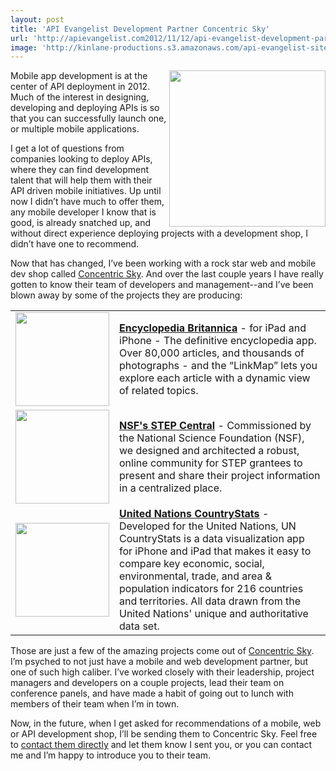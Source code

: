 ```yaml
---
layout: post
title: 'API Evangelist Development Partner Concentric Sky'
url: 'http://apievangelist.com2012/11/12/api-evangelist-development-partner,-concentric-sky/'
image: 'http://kinlane-productions.s3.amazonaws.com/api-evangelist-site/blog/Concentric-Sky-Black-White.png'
---
```



<p>
     <a title="Concentric Sky" href="http://concentricsky.com/"><img src="https://s3.amazonaws.com/kinlane-productions/concentric-sky/Concentric-Sky-Black-White.png"  width="250" align="right" /></a>
</p>
<p>
     Mobile app development is at the center of API deployment in 2012. Much of the interest in designing, developing and deploying APIs is so that you can successfully launch one, or multiple mobile applications.
</p>
<p>
     I get a lot of questions from companies looking to deploy APIs, where they can find development talent that will help them with their API driven mobile initiatives. Up until now I didn’t have much to offer them, any mobile developer I know that is good, is already snatched up, and without direct experience deploying projects with a development shop, I didn’t have one to recommend.
</p>
<p>
     Now that has changed, I’ve been working with a rock star web and mobile dev shop called <a href="http://concentricsky.com/">Concentric Sky</a>. And over the last couple years I have really gotten to know their team of developers and management--and I’ve been blown away by some of the projects they are producing:
</p>
<table cellpadding="5" width="90%" align="center">
     <tbody>
          <tr>
               <td width="150" align="center">
                    <a href="http://concentricsky.com/work/encyclopaedia-britannica-app"><img src="https://s3.amazonaws.com/kinlane-productions/concentric-sky/Concentric-Sky-Encyclopaedia-Britannica-App.png"  width="150" /></a>
               </td>
               <td>
                    <strong><a href="http://concentricsky.com/work/encyclopaedia-britannica-app">Encyclopedia Britannica</a></strong> - for iPad and iPhone - The definitive encyclopedia app. Over 80,000 articles, and thousands of photographs - and the “LinkMap” lets you explore each article with a dynamic view of related topics.
               </td>
          </tr>
          <tr>
               <td width="150" align="center">
                    <a href="http://concentricsky.com/work/national-science-foundation-stepcentral"><img src="https://s3.amazonaws.com/kinlane-productions/concentric-sky/Concentric-Sky-NSF-STEP-Central.png"  width="150" /></a>
               </td>
               <td>
                    <strong><a href="http://concentricsky.com/work/national-science-foundation-stepcentral">NSF's STEP Central</a></strong> - Commissioned by the National Science Foundation (NSF), we designed and architected a robust, online community for STEP grantees to present and share their project information in a centralized place.
               </td>
          </tr>
          <tr>
               <td width="150" align="center">
                    <a href="http://concentricsky.com/work/united-nations-countrystats"><img src="https://s3.amazonaws.com/kinlane-productions/concentric-sky/Concentric-Sky-United-Nations-Country-Stats.png"  width="150" /></a>
               </td>
               <td>
                    <strong><a href="http://concentricsky.com/work/united-nations-countrystats">United Nations CountryStats</a></strong> - Developed for the United Nations, UN CountryStats is a data visualization app for iPhone and iPad that makes it easy to compare key economic, social, environmental, trade, and area &amp; population indicators for 216 countries and territories. All data drawn from the United Nations' unique and authoritative data set.
               </td>
          </tr>
     </tbody>
</table>
<p>
     Those are just a few of the amazing projects come out of <a href="http://concentricsky.com/">Concentric Sky</a>. I’m psyched to not just have a mobile and web development partner, but one of such high caliber. I’ve worked closely with their leadership, project managers and developers on a couple projects, lead their team on conference panels, and have made a habit of going out to lunch with members of their team when I’m in town.  
</p>
<p>
     Now, in the future, when I get asked for recommendations of a mobile, web or API development shop, I’ll be sending them to Concentric Sky. Feel free to <a href="http://concentricsky.com/contact">contact them directly</a> and let them know I sent you, or you can contact me and I’m happy to introduce you to their team.
</p>
